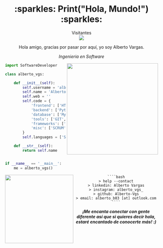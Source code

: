 <h1 align="center">:sparkles: Print("Hola, Mundo!") :sparkles:</h1>

<p align="center"> 
  Visitantes<br>
  <img src="https://profile-counter.glitch.me/naveenverma1/count.svg" />
</p>
<div align="center">
    Hola amigo, gracias por pasar por aquí, yo soy Alberto Vargas.
    <p><em>Ingenieria en Software</em></p>
</div>

<img align='right' src="https://media3.giphy.com/media/10jYACUrFLPQC4/giphy.webp?cid=ecf05e477doe0zsunq63rrc3bqcga047fxqx0kwppjo081gf&ep=v1_gifs_search&rid=giphy.webp&ct=g" width="300">

```python
import SoftwareDeveloper

class alberto_vgs:

    def __init__(self):
        self.username = 'alberto-vgs'
        self.name = 'Alberto Vargas'
        self.web = ''
        self.code = {
            'frontend': ['HTML', 'CSS', 'JavaScript', 'Boostrap', 'XML'],
            'backend': ['Python', 'PHP', 'java', 'Kotlin'],
            'database': ['MySQL', 'SQLite3', 'PosgreSQL'],
            'tools': ['GIT', 'GitHub', 'Jira', 'Azure', 'Jupyter Notebook'],
            'frameworks': ['CodeIgniter', 'Ionic', 'Angular', 'Spring Boot', 'Flask'],
            'misc': ['SCRUM', 'Aguile', 'GNU/Linux', 'DevOps', 'DevSecOps']
        }
        self.languages = ['Spanish', 'English']

    def __str__(self):
        return self.name


if __name__ == '__main__':
    me = alberto_vgs()


```
<div align="center">
    <img align='left' src="https://media4.giphy.com/media/v1.Y2lkPTc5MGI3NjExaXU3aXZyaDN5bWU0aTk5M3hucm45NTRjMTk0d3h0NGN6b25zY2t4ZCZlcD12MV9pbnRlcm5hbF9naWZfYnlfaWQmY3Q9cw/Z2zb0WWtOvwcwoBsAJ/giphy.gif" width="225">

    ````bash
    > help --contact
    > linkedin: Alberto Vargas
    > instagram: alberto_vgs_
    > github: Alberto-Vgs
    > email: alberto_b03 [at] outlook.com
    ````
</div>
<div align="center">
    <em><b>¡Me encanta conectar con gente diferente <b>así que si quieres decir <b>hola, estaré encantado de conocerte más!</b> :)</em>
</div>
